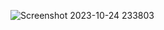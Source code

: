 ![Screenshot 2023-10-24 233803](https://github.com/devisha04/DSA_LAB-G1-/assets/147936789/9994f425-a75d-458f-8032-8235ef32d64f)
